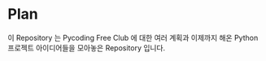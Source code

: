 # Plan

이 Repository 는 Pycoding Free Club 에 대한 여러 계획과 이제까지 해온 Python 프로젝트 아이디어들을 모아놓은 Repository 입니다.
